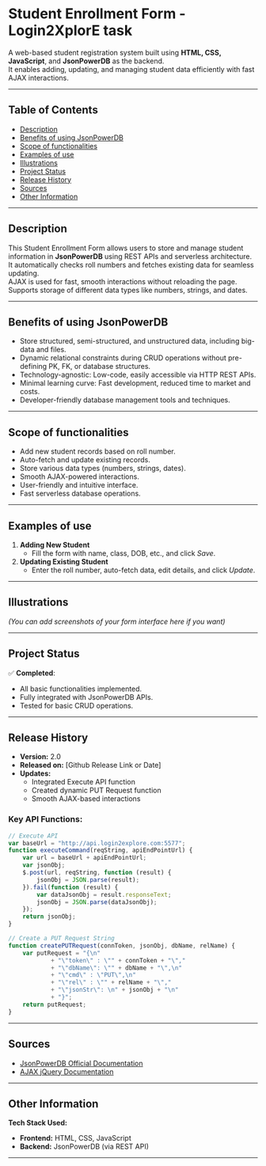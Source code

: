 # Student Enrollment Form - Login2XplorE task

A web-based student registration system built using **HTML, CSS, JavaScript**, and **JsonPowerDB** as the backend.  
It enables adding, updating, and managing student data efficiently with fast AJAX interactions.

---

## Table of Contents
- [Description](#description)
- [Benefits of using JsonPowerDB](#benefits-of-using-jsonpowerdb)
- [Scope of functionalities](#scope-of-functionalities)
- [Examples of use](#examples-of-use)
- [Illustrations](#illustrations)
- [Project Status](#project-status)
- [Release History](#release-history)
- [Sources](#sources)
- [Other Information](#other-information)

---

## Description

This Student Enrollment Form allows users to store and manage student information in **JsonPowerDB** using REST APIs and serverless architecture.  
It automatically checks roll numbers and fetches existing data for seamless updating.  
AJAX is used for fast, smooth interactions without reloading the page.  
Supports storage of different data types like numbers, strings, and dates.

---

## Benefits of using JsonPowerDB

- Store structured, semi-structured, and unstructured data, including big-data and files.
- Dynamic relational constraints during CRUD operations without pre-defining PK, FK, or database structures.
- Technology-agnostic: Low-code, easily accessible via HTTP REST APIs.
- Minimal learning curve: Fast development, reduced time to market and costs.
- Developer-friendly database management tools and techniques.

---

## Scope of functionalities

- Add new student records based on roll number.
- Auto-fetch and update existing records.
- Store various data types (numbers, strings, dates).
- Smooth AJAX-powered interactions.
- User-friendly and intuitive interface.
- Fast serverless database operations.

---

## Examples of use

1. **Adding New Student**
   - Fill the form with name, class, DOB, etc., and click *Save*.
2. **Updating Existing Student**
   - Enter the roll number, auto-fetch data, edit details, and click *Update*.

---

## Illustrations

*(You can add screenshots of your form interface here if you want)*

---

## Project Status

✅ **Completed**:  
- All basic functionalities implemented.  
- Fully integrated with JsonPowerDB APIs.  
- Tested for basic CRUD operations.

---

## Release History

- **Version:** 2.0  
- **Released on:** [Github Release Link or Date]  
- **Updates:**  
  - Integrated Execute API function
  - Created dynamic PUT Request function
  - Smooth AJAX-based interactions

### Key API Functions:

```javascript
// Execute API
var baseUrl = "http://api.login2explore.com:5577";
function executeCommand(reqString, apiEndPointUrl) {
    var url = baseUrl + apiEndPointUrl;
    var jsonObj;
    $.post(url, reqString, function (result) {
        jsonObj = JSON.parse(result);
    }).fail(function (result) {
        var dataJsonObj = result.responseText;
        jsonObj = JSON.parse(dataJsonObj);
    });
    return jsonObj;
}

// Create a PUT Request String
function createPUTRequest(connToken, jsonObj, dbName, relName) {
    var putRequest = "{\n"
            + "\"token\" : \"" + connToken + "\","
            + "\"dbName\": \"" + dbName + "\",\n"
            + "\"cmd\" : \"PUT\",\n"
            + "\"rel\" : \"" + relName + "\","
            + "\"jsonStr\": \n" + jsonObj + "\n"
            + "}";
    return putRequest;
}
```

---

## Sources

- [JsonPowerDB Official Documentation](http://login2explore.com/jpdb/docs.html)
- [AJAX jQuery Documentation](https://api.jquery.com/jquery.ajax/)

---

## Other Information

**Tech Stack Used:**
- **Frontend:** HTML, CSS, JavaScript
- **Backend:** JsonPowerDB (via REST API)

---